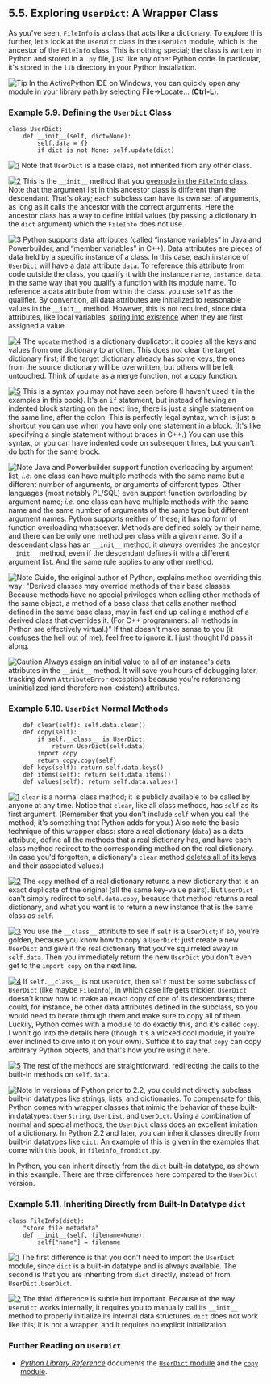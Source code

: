 

5.5. Exploring `UserDict`: A Wrapper Class
------------------------------------------

As you've seen, `FileInfo` is a class that acts like a dictionary. To
explore this further, let's look at the `UserDict` class in the
`UserDict` module, which is the ancestor of the `FileInfo` class. This
is nothing special; the class is written in Python and stored in a `.py`
file, just like any other Python code. In particular, it's stored in the
`lib` directory in your Python installation.


![Tip](../images/tip.png) 
In the ActivePython IDE on Windows, you can quickly open any module in your library path by selecting File-\>Locate... (****Ctrl**-L**). 

### Example 5.9. Defining the `UserDict` Class

    class UserDict:                                
        def __init__(self, dict=None):             
            self.data = {}                         
            if dict is not None: self.update(dict)  



[![1](../images/callouts/1.png)](#fileinfo.userdict.1.1) Note that `UserDict` is a base class, not inherited from any other class. 

[![2](../images/callouts/2.png)](#fileinfo.userdict.1.2) This is the `__init__` method that you [overrode in the `FileInfo` class](defining_classes.html#fileinfo.class.example "Example 5.4. Defining the FileInfo Class"). Note that the argument list in this ancestor class is different than the descendant. That's okay; each subclass can have its own set of arguments, as long as it calls the ancestor with the correct arguments. Here the ancestor class has a way to define initial values (by passing a dictionary in the `dict` argument) which the `FileInfo` does not use. 

[![3](../images/callouts/3.png)](#fileinfo.userdict.1.3) Python supports data attributes (called “instance variables” in Java and Powerbuilder, and “member variables” in C++). Data attributes are pieces of data held by a specific instance of a class. In this case, each instance of `UserDict` will have a data attribute `data`. To reference this attribute from code outside the class, you qualify it with the instance name, `instance.data`, in the same way that you qualify a function with its module name. To reference a data attribute from within the class, you use `self` as the qualifier. By convention, all data attributes are initialized to reasonable values in the `__init__` method. However, this is not required, since data attributes, like local variables, [spring into existence](../native_data_types/declaring_variables.html "3.4. Declaring variables") when they are first assigned a value. 

[![4](../images/callouts/4.png)](#fileinfo.userdict.1.4) The `update` method is a dictionary duplicator: it copies all the keys and values from one dictionary to another. This does *not* clear the target dictionary first; if the target dictionary already has some keys, the ones from the source dictionary will be overwritten, but others will be left untouched. Think of `update` as a merge function, not a copy function. 

[![5](../images/callouts/5.png)](#fileinfo.userdict.1.5) This is a syntax you may not have seen before (I haven't used it in the examples in this book). It's an `if` statement, but instead of having an indented block starting on the next line, there is just a single statement on the same line, after the colon. This is perfectly legal syntax, which is just a shortcut you can use when you have only one statement in a block. (It's like specifying a single statement without braces in C++.) You can use this syntax, or you can have indented code on subsequent lines, but you can't do both for the same block. 


![Note](../images/note.png) 
Java and Powerbuilder support function overloading by argument list, *i.e.* one class can have multiple methods with the same name but a different number of arguments, or arguments of different types. Other languages (most notably PL/SQL) even support function overloading by argument name; *i.e.* one class can have multiple methods with the same name and the same number of arguments of the same type but different argument names. Python supports neither of these; it has no form of function overloading whatsoever. Methods are defined solely by their name, and there can be only one method per class with a given name. So if a descendant class has an `__init__` method, it *always* overrides the ancestor `__init__` method, even if the descendant defines it with a different argument list. And the same rule applies to any other method. 


![Note](../images/note.png) 
Guido, the original author of Python, explains method overriding this way: "Derived classes may override methods of their base classes. Because methods have no special privileges when calling other methods of the same object, a method of a base class that calls another method defined in the same base class, may in fact end up calling a method of a derived class that overrides it. (For C++ programmers: all methods in Python are effectively virtual.)" If that doesn't make sense to you (it confuses the hell out of me), feel free to ignore it. I just thought I'd pass it along. 


![Caution](../images/caution.png) 
Always assign an initial value to all of an instance's data attributes in the `__init__` method. It will save you hours of debugging later, tracking down `AttributeError` exceptions because you're referencing uninitialized (and therefore non-existent) attributes. 

### Example 5.10. `UserDict` Normal Methods

        def clear(self): self.data.clear()          
        def copy(self):                             
            if self.__class__ is UserDict:          
                return UserDict(self.data)         
            import copy                             
            return copy.copy(self)                 
        def keys(self): return self.data.keys()     
        def items(self): return self.data.items()  
        def values(self): return self.data.values()



[![1](../images/callouts/1.png)](#fileinfo.userdict.2.1) `clear` is a normal class method; it is publicly available to be called by anyone at any time. Notice that `clear`, like all class methods, has `self` as its first argument. (Remember that you don't include `self` when you call the method; it's something that Python adds for you.) Also note the basic technique of this wrapper class: store a real dictionary (`data`) as a data attribute, define all the methods that a real dictionary has, and have each class method redirect to the corresponding method on the real dictionary. (In case you'd forgotten, a dictionary's `clear` method [deletes all of its keys](../native_data_types/index.html#odbchelper.dict.del "Example 3.5. Deleting Items from a Dictionary") and their associated values.) 

[![2](../images/callouts/2.png)](#fileinfo.userdict.2.2) The `copy` method of a real dictionary returns a new dictionary that is an exact duplicate of the original (all the same key-value pairs). But `UserDict` can't simply redirect to `self.data.copy`, because that method returns a real dictionary, and what you want is to return a new instance that is the same class as `self`. 

[![3](../images/callouts/3.png)](#fileinfo.userdict.2.3) You use the `__class__` attribute to see if `self` is a `UserDict`; if so, you're golden, because you know how to copy a `UserDict`: just create a new `UserDict` and give it the real dictionary that you've squirreled away in `self.data`. Then you immediately return the new `UserDict` you don't even get to the `import copy` on the next line. 

[![4](../images/callouts/4.png)](#fileinfo.userdict.2.4) If `self.__class__` is not `UserDict`, then `self` must be some subclass of `UserDict` (like maybe `FileInfo`), in which case life gets trickier. `UserDict` doesn't know how to make an exact copy of one of its descendants; there could, for instance, be other data attributes defined in the subclass, so you would need to iterate through them and make sure to copy all of them. Luckily, Python comes with a module to do exactly this, and it's called `copy`. I won't go into the details here (though it's a wicked cool module, if you're ever inclined to dive into it on your own). Suffice it to say that `copy` can copy arbitrary Python objects, and that's how you're using it here. 

[![5](../images/callouts/5.png)](#fileinfo.userdict.2.5) The rest of the methods are straightforward, redirecting the calls to the built-in methods on `self.data`. 


![Note](../images/note.png) 
In versions of Python prior to 2.2, you could not directly subclass built-in datatypes like strings, lists, and dictionaries. To compensate for this, Python comes with wrapper classes that mimic the behavior of these built-in datatypes: `UserString`, `UserList`, and `UserDict`. Using a combination of normal and special methods, the `UserDict` class does an excellent imitation of a dictionary. In Python 2.2 and later, you can inherit classes directly from built-in datatypes like `dict`. An example of this is given in the examples that come with this book, in `fileinfo_fromdict.py`. 

In Python, you can inherit directly from the `dict` built-in datatype,
as shown in this example. There are three differences here compared to
the `UserDict` version.

### Example 5.11. Inheriting Directly from Built-In Datatype `dict`

    class FileInfo(dict):                  
        "store file metadata"
        def __init__(self, filename=None): 
            self["name"] = filename



[![1](../images/callouts/1.png)](#fileinfo.userdict.3.1) The first difference is that you don't need to import the `UserDict` module, since `dict` is a built-in datatype and is always available. The second is that you are inheriting from `dict` directly, instead of from `UserDict.UserDict`. 

[![2](../images/callouts/2.png)](#fileinfo.userdict.3.2) The third difference is subtle but important. Because of the way `UserDict` works internally, it requires you to manually call its `__init__` method to properly initialize its internal data structures. `dict` does not work like this; it is not a wrapper, and it requires no explicit initialization. 

### Further Reading on `UserDict`

-   [*Python Library Reference*](https://docs.python.org/2/library/)
    documents the [`UserDict`
    module](https://docs.python.org/2/library/userdict.html)
    and the [`copy`
    module](https://docs.python.org/2/library/copy.html).

  

